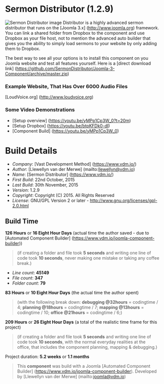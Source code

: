 # Sermon Distributor (1.2.9)

 ![Sermon Distributor image](https://raw.githubusercontent.com/SermonDistributor/Joomla-3-Component/master/admin/assets/images/component-300.jpg "The Sermon Distributor")
Distributor is a highly advanced sermon distributor that runs on the [Joomla 3.x] (http://www.joomla.org) framework. You can link a shared folder from Dropbox to the component and use Dropbox as your file host, not to mention the advanced auto builder that gives you the ability to simply load sermons to your website by only adding them to Dropbox.

The best way to see all your options is to install this component on you Joomla website and test all features yourself. Here is a [direct download link] (https://github.com/SermonDistributor/Joomla-3-Component/archive/master.zip)

### Example Website, That Has Over 6000 Audio Files

[LoudVoice.org] (http://www.loudvoice.org)

### Some Video Demonstrations

+ [Setup overview] (https://youtu.be/yMPp1Cp3W_0?t=20m)
+ [Setup Dropbox] (https://youtu.be/btpKFDk0-dI)
+ [Component Build] (https://youtu.be/yMPp1Cp3W_0)

# Build Details

+ *Company*: [Vast Development Method] (https://www.vdm.io/)
+ *Author*: [Llewellyn van der Merwe] (mailto:llewellyn@vdm.io)
+ *Name*: [Sermon Distributor] (https://www.vdm.io/)
+ *First Build*: 22nd October, 2015
+ *Last Build*: 30th November, 2015
+ *Version*: 1.2.9
+ *Copyright*: Copyright (C) 2015. All Rights Reserved
+ *License*: GNU/GPL Version 2 or later - http://www.gnu.org/licenses/gpl-2.0.html

## Build Time

**126 Hours** or **16 Eight Hour Days** (actual time the author saved -
due to [Automated Component Builder] (https://www.vdm.io/joomla-component-builder))

> (if creating a folder and file took **5 seconds** and writing one line of code took **10 seconds**,
> never making one mistake or taking any coffee break.)

+ *Line count*: **45149**
+ *File count*: **347**
+ *Folder count*: **79**

**83 Hours** or **10 Eight Hour Days** (the actual time the author spent)

> (with the following break down:
> **debugging @32hours** = codingtime / 4;
> **planning @18hours** = codingtime / 7;
> **mapping @13hours** = codingtime / 10;
> **office @21hours** = codingtime / 6;)

**209 Hours** or **26 Eight Hour Days**
(a total of the realistic time frame for this project)

> (if creating a folder and file took **5 seconds** and writing one line of code took **10 seconds**,
> with the normal everyday realities at the office, that includes the component planning, mapping & debugging.)

Project duration: **5.2 weeks** or **1.1 months**

> This **component** was build with a Joomla [Automated Component Builder] (https://www.vdm.io/joomla-component-builder).
> Developed by [Llewellyn van der Merwe] (mailto:joomla@vdm.io)